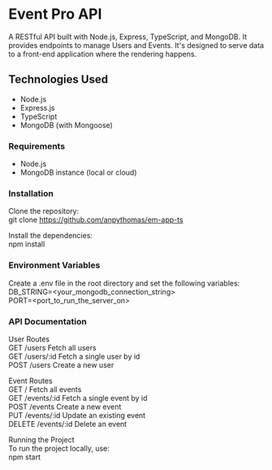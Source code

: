 # Event Pro API
A RESTful API built with Node.js, Express, TypeScript, and MongoDB. It provides endpoints to manage Users and Events. It's designed to serve data to a front-end application where the rendering happens.

## Technologies Used
- Node.js
- Express.js
- TypeScript
- MongoDB (with Mongoose)

### Requirements
- Node.js
- MongoDB instance (local or cloud)

### Installation
Clone the repository:  
git clone https://github.com/anpythomas/em-app-ts

Install the dependencies:  
npm install

### Environment Variables
Create a .env file in the root directory and set the following variables:  
DB_STRING=<your_mongodb_connection_string>  
PORT=<port_to_run_the_server_on>

### API Documentation
User Routes  
GET /users            Fetch all users  
GET /users/:id        Fetch a single user by id  
POST /users           Create a new user  

Event Routes  
GET /                 Fetch all events  
GET /events/:id       Fetch a single event by id  
POST /events          Create a new event  
PUT /events/:id       Update an existing event  
DELETE /events/:id    Delete an event  

Running the Project  
To run the project locally, use:  
npm start